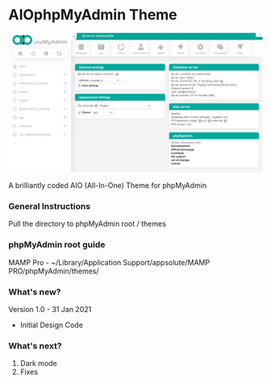 # AIOphpMyAdmin Theme

![AIOphpMyAdmin Theme](https://raw.githubusercontent.com/AIOFrame/phpMyAdmin/main/screen-2x.jpg)

A brilliantly coded AIO (All-In-One) Theme for phpMyAdmin

### General Instructions

Pull the directory to phpMyAdmin root / themes

### phpMyAdmin root guide

MAMP Pro - ~/Library/Application Support/appsolute/MAMP PRO/phpMyAdmin/themes/

### What's new? 

Version 1.0 - 31 Jan 2021
- Initial Design Code

### What's next?

1. Dark mode
2. Fixes